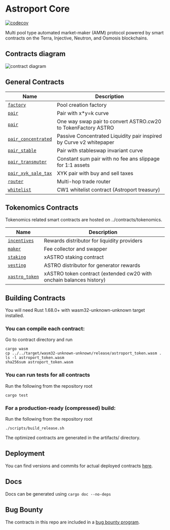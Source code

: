 # Astroport Core

[![codecov](https://codecov.io/gh/astroport-fi/astroport-core/branch/main/graph/badge.svg?token=ROOLZTGZMM)](https://codecov.io/gh/astroport-fi/astroport-core)

Multi pool type automated market-maker (AMM) protocol powered by smart contracts on the Terra, Injective, Neutron,
and Osmosis
blockchains.

## Contracts diagram

![contract diagram](./assets/sc_diagram.png "Contracts Diagram")

## General Contracts

| Name                                               | Description                                                         |
|----------------------------------------------------|---------------------------------------------------------------------|
| [`factory`](contracts/factory)                     | Pool creation factory                                               |
| [`pair`](contracts/pair)                           | Pair with x*y=k curve                                               |
| [`pair`](contracts/pair_astro_converter)           | One way swap pair to convert ASTRO.cw20 to TokenFactory ASTRO       |
| [`pair_concentrated`](contracts/pair_concentrated) | Passive Concentrated Liquidity pair inspired by Curve v2 whitepaper |
| [`pair_stable`](contracts/pair_stable)             | Pair with stableswap invariant curve                                |
| [`pair_transmuter`](contracts/pair_transmuter)     | Constant sum pair with no fee ans slippage for 1:1 assets           |
| [`pair_xyk_sale_tax`](contracts/pair_xyk_sale_tax) | XYK pair with buy and sell taxes                                    |
| [`router`](contracts/router)                       | Multi-hop trade router                                              |
| [`whitelist`](contracts/whitelist)                 | CW1 whitelist contract (Astroport treasury)                         |

## Tokenomics Contracts

Tokenomics related smart contracts are hosted on ../contracts/tokenomics.

| Name                                                | Description                                                         |
|-----------------------------------------------------|---------------------------------------------------------------------|
| [`incentives`](contracts/tokenomics/generator)      | Rewards distributor for liquidity providers                         |
| [`maker`](contracts/tokenomics/maker)               | Fee collector and swapper                                           |
| [`staking`](contracts/tokenomics/staking)           | xASTRO staking contract                                             |
| [`vesting`](contracts/tokenomics/vesting)           | ASTRO distributor for generator rewards                             |
| [`xastro_token`](contracts/tokenomics/xastro_token) | xASTRO token contract (extended cw20 with onchain balances history) |

## Building Contracts

You will need Rust 1.68.0+ with wasm32-unknown-unknown target installed.

### You can compile each contract:

Go to contract directory and run

```
cargo wasm
cp ../../target/wasm32-unknown-unknown/release/astroport_token.wasm .
ls -l astroport_token.wasm
sha256sum astroport_token.wasm
```

### You can run tests for all contracts

Run the following from the repository root

```
cargo test
```

### For a production-ready (compressed) build:

Run the following from the repository root

```
./scripts/build_release.sh
```

The optimized contracts are generated in the artifacts/ directory.

## Deployment

You can find versions and commits for actual deployed
contracts [here](https://github.com/astroport-fi/astroport-changelog).

## Docs

Docs can be generated using `cargo doc --no-deps`

## Bug Bounty

The contracts in this repo are included in a [bug bounty program](https://www.immunefi.com/bounty/astroport).

